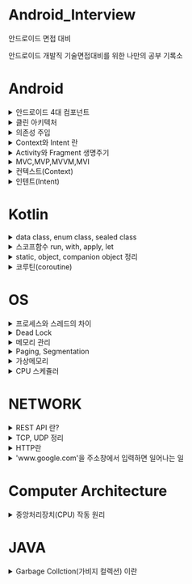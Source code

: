 # Android_Interview
안드로이드 면접 대비

안드로이드 개발직 기술면접대비를 위한 나만의 공부 기록소

# Android
<details>
<summary>안드로이드 4대 컴포넌트</summary>

[안드로이드 4대 컴포넌트](https://superohinsung.tistory.com/54)

</details>

<details>

<summary> 클린 아키텍처</summary>

[클린 아키텍처](https://superohinsung.tistory.com/74)

</details>

<details>

<summary> 의존성 주입 </summary>

[의존성 주입]() // TODO

</details>

<details>

<summary> Context와 Intent 란 </summary>

[Context 란](https://superohinsung.tistory.com/99)

[Intent 란](https://superohinsung.tistory.com/100)

</details>


<details>

<summary> Activity와 Fragment 생명주기 </summary>

[Activity의 생명주기](https://superohinsung.tistory.com/56)

[Fragment의 생명주기](https://superohinsung.tistory.com/86)

</details>

<details>

<summary> MVC,MVP,MVVM,MVI </summary>

[MVC](https://superohinsung.tistory.com/64)

[MVP](https://superohinsung.tistory.com/65)

[MVVM](https://superohinsung.tistory.com/66)

[MVI]() // TODO

</details>

<details>

<summary> 컨텍스트(Context) </summary>

[컨텍스트(Context)](https://superohinsung.tistory.com/99)

</details>

<details>

<summary> 인텐트(Intent) </summary>

[인텐트(Intent)](https://superohinsung.tistory.com/100)

</details>

# Kotlin
<details>

<summary>data class, enum class, sealed class </summary>

[data class란](https://superohinsung.tistory.com/58)

[enum class란](https://superohinsung.tistory.com/59)

[sealed class란](https://superohinsung.tistory.com/61)

</details>

<details>

<summary>스코프함수 run, with, apply, let</summary>

[스코프 함수 정리](https://superohinsung.tistory.com/63)

</details>

<details>

<summary> static, object, companion object 정리 </summary>

[static, object, companion object 정리](https://superohinsung.tistory.com/83)

</details>

<details>

<summary> 코루틴(coroutine) </summary>

[코루틴(coroutine)]() // TODO

</details>

# OS
<details>
<summary>프로세스와 스레드의 차이</summary>

[프로세스와 스레드](https://superohinsung.tistory.com/69)

</details>

<details>

<summary>Dead Lock</summary>

[교착상태](https://superohinsung.tistory.com/73)

</details>

<details>

<summary>메모리 관리</summary>

[메모리 관리]() // TODO

</details>

<details>

<summary>Paging, Segmentation</summary>

[Paging]() // TODO

[Segmentation]() // TODO

</details>

<details>

<summary>가상메모리</summary>

[가상메모리]() // TODO

</details>

<details>

<summary>CPU 스케쥴러</summary>

[CPU 스케쥴러]() // TODO

</details>


# NETWORK

<details>

<summary>REST API 란?</summary>

[REST API 란?](https://superohinsung.tistory.com/71)

</details>

<details> 

<summary> TCP, UDP 정리 </summary>

[TCP, UDP 정리]() // TODO

</details>

<details>

<summary> HTTP란 </summary>

[HTTP란]() // TODO

</details>

<details>

<summary>'www.google.com'을 주소창에서 입력하면 일어나는 일 </summary>

['www.google.com'을 주소창에서 입력하면 일어나는 일](https://superohinsung.tistory.com/85)

</details>

# Computer Architecture

<details>

<summary> 중앙처리장치(CPU) 작동 원리 </summary>

[중앙처리장치(CPU) 작동 원리](https://superohinsung.tistory.com/84)

</details>

# JAVA

<details>

<summary> Garbage Collction(가비지 컬렉션) 이란 </summary>

[Garbage Collction(가비지 컬렉션) 이란]() // TODO

</details>